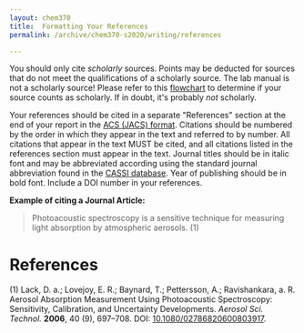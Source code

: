 ```yaml
---
layout: chem370
title:  Formatting Your References
permalink: /archive/chem370-s2020/writing/references

---
```


You should only cite *scholarly* sources.  Points may be deducted for sources that do not meet the qualifications of a scholarly source.  The lab manual is not a scholarly source!  Please refer to this [flowchart](https://www.library.illinois.edu/ugl/howdoi/scholarly/) to determine if your source counts as scholarly.  If in doubt, it's probably *not* scholarly.  

Your references should be cited in a separate "References" section at the end of your report in the [ACS (JACS) format](https://libguides.williams.edu/citing/acs).  Citations should be numbered by the order in which they appear in the text and referred to by number.  All citations that appear in the text MUST be cited, and all citations listed in the references section must appear in the text.  Journal titles should be in italic font and may be abbreviated according using the standard journal abbreviation found in the [CASSI database](https://cassi.cas.org/).  Year of publishing should be in bold font.  Include a DOI number in your references.

**Example of citing a Journal Article:**

> Photoacoustic spectroscopy is a sensitive technique for measuring light absorption by atmospheric aerosols. (1)

# References

(1) Lack, D. a.; Lovejoy, E. R.; Baynard, T.; Pettersson, A.; Ravishankara, a. R. Aerosol Absorption Measurement Using Photoacoustic Spectroscopy: Sensitivity, Calibration, and Uncertainty Developments. *Aerosol Sci. Technol.* **2006**, 40 (9), 697–708. DOI: [10.1080/02786820600803917](https://doi.org/10.1080/02786820600803917).
